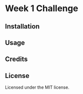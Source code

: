 # Week 1 Challenge

## Installation


## Usage


## Credits


## License

Licensed under the MIT license.
